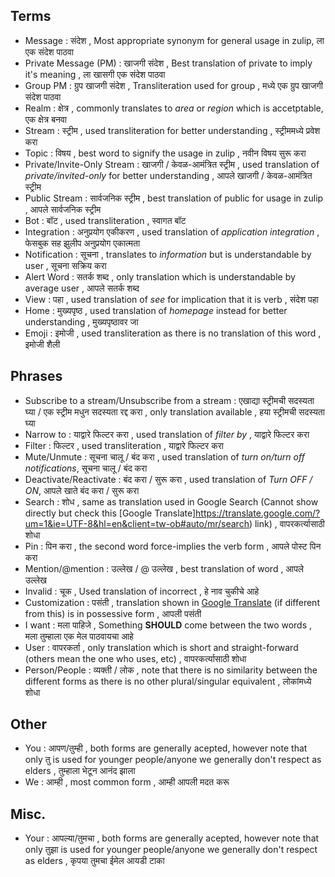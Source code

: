 ﻿## Terms
* Message : संदेश , Most appropriate synonym for general usage in zulip, <username> ला एक संदेश पाठवा
* Private Message (PM) : खाजगी संदेश , Best translation of private to imply it's meaning , <username> ला खासगी एक संदेश पाठवा
* Group PM : ग्रुप खाजगी संदेश  , Transliteration used for group , <group name> मध्ये एक ग्रुप खाजगी संदेश पाठवा
* Realm : क्षेत्र , commonly translates to *area* or *region* which is accetptable, एक क्षेत्र बनवा
* Stream : स्ट्रीम  , used transliteration for better understanding , स्ट्रीममध्ये प्रवेश करा
* Topic : विषय , best word to signify the usage in zulip , नवीन विषय सुरू करा
* Private/Invite-Only Stream : खाजगी / केवळ-आमंत्रित स्ट्रीम , used translation of *private/invited-only* for better understanding , आपले खाजगी / केवळ-आमंत्रित स्ट्रीम
* Public Stream : सार्वजनिक स्ट्रीम  , best translation of public for usage in zulip , आपले सार्वजनिक स्ट्रीम 
* Bot : बॉट , used transliteration , स्वागत बॉट
* Integration : अनुप्रयोग एकीकरण , used translation of *application integration* , फेसबुक सह झुलीप अनुप्रयोग एकात्मता
* Notification : सूचना , translates to *information* but is understandable by user , सूचना सक्रिय करा
* Alert Word : सतर्क शब्द , only translation which is understandable by average user , आपले सतर्क शब्द
* View : पहा , used translation of *see* for implication that it is verb , संदेश पहा
* Home : मुख्यपृष्ठ , used translation of *homepage* instead for better understanding , मुख्यपृष्ठावर जा
* Emoji : इमोजी , used transliteration as there is no translation of this word , इमोजी शैली
## Phrases
* Subscribe to a stream/Unsubscribe from a stream : एखाद्या स्ट्रीमची सदस्यता घ्या / एक स्ट्रीम मधुन सदस्यता रद्द करा , only translation available , <stream name> हया स्ट्रीमची सदस्यता घ्या 
* Narrow to : याद्वारे फिल्टर करा , used translation of *filter by* , याद्वारे फिल्टर करा
* Filter : फिल्टर , used transliteration , याद्वारे फिल्टर करा
* Mute/Unmute : सूचना चालू / बंद करा , used translation of *turn on/turn off notifications*, सूचना चालू / बंद करा
* Deactivate/Reactivate : बंद करा / सुरू करा  ,  used translation of *Turn OFF / ON*, आपले खाते बंद करा / सुरू करा
* Search : शोध , same as translation used in Google Search (Cannot show directly but check this [Google Translate]https://translate.google.com/?um=1&ie=UTF-8&hl=en&client=tw-ob#auto/mr/search) link) , वापरकर्त्यासाठी शोधा
* Pin : पिन करा , the second word force-implies the verb form , आपले पोस्ट पिन करा
* Mention/@mention : उल्लेख / @ उल्लेख , best translation of word , आपले उल्लेख
* Invalid : चूक , Used translation of incorrect , हे नाव चुकीचे आहे
* Customization : पसंती , translation shown in [Google Translate](https://translate.google.com/?um=1&ie=UTF-8&hl=en&client=tw-ob#auto/mr/customization) (if different from this) is in possessive form , आपली पसंती
* I want : मला <something> पाहिजे , Something **SHOULD** come between the two words , मला तुम्हाला एक मेल पाठवायचा आहे
* User : वापरकर्ता , only translation which is short and straight-forward (others mean the one who uses, etc) , वापरकर्त्यासाठी शोधा
* Person/People : व्यक्ती / लोक , note that there is no similarity between the different forms as there is no other plural/singular equivalent , लोकांमध्ये शोधा

## Other

* You : आपण/तुम्ही , both forms are generally acepted, however note that only तु is used for younger people/anyone we generally don't respect as elders , तुम्हाला भेटून आनंद झाला
* We : आम्ही , most common form , आम्ही आपली मदत करू

## Misc.

* Your : आपल्या/तुमचा , both forms are generally acepted, however note that only तुझा is used for younger people/anyone we generally don't respect as elders , कृपया तुमचा ईमेल आयडी टाका